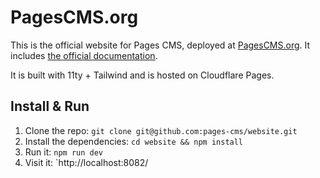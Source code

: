 # PagesCMS.org

This is the official website for Pages CMS, deployed at [PagesCMS.org](PagesCMS.org). It includes [the official documentation](https://pagescms.org/docs).

It is built with 11ty + Tailwind and is hosted on Cloudflare Pages.

## Install & Run

1. Clone the repo: `git clone git@github.com:pages-cms/website.git`
2. Install the dependencies: `cd website && npm install`
3. Run it: `npm run dev`
4. Visit it: `http://localhost:8082/
